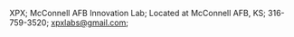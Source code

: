 XPX;
McConnell AFB Innovation Lab;
Located at McConnell AFB, KS;
316-759-3520;
xpxlabs@gmail.com;



